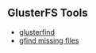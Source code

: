 ## GlusterFS Tools

- [glusterfind](./glusterfind.md)
- [gfind missing files](./gfind-missing-files.md)
